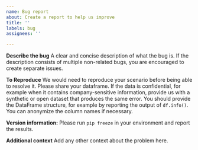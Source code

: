 ```yaml
---
name: Bug report
about: Create a report to help us improve
title: ''
labels: bug
assignees: ''

---
```


**Describe the bug**
A clear and concise description of what the bug is.
If the description consists of multiple non-related bugs, you are encouraged to create separate issues.

**To Reproduce**
We would need to reproduce your scenario before being able to resolve it. 
Please share your dataframe. 
If the data is confidential, for example when it contains company-sensitive information, provide us with a synthetic or open dataset that produces the same error. 
You should provide the DataFrame structure, for example by reporting the output of `df.info()`. 
You can anonymize the column names if necessary.

**Version information:**
Please run `pip freeze` in your environment and report the results.

**Additional context**
Add any other context about the problem here.
